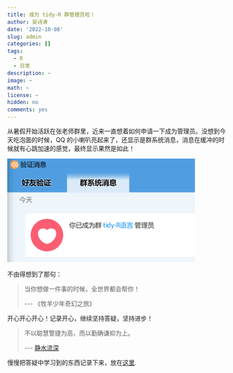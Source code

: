 ```yaml
---
title: 成为 tidy-R 群管理员啦！
author: 吴诗涛
date: '2022-10-08'
slug: admin
categories: []
tags:
  - R
  - 日常
description: ~
image: ~
math: ~
license: ~
hidden: no
comments: yes
---
```


从暑假开始活跃在张老师群里，近来一直想着如何申请一下成为管理员。没想到今天吃泡面的时候，QQ 的小喇叭亮起来了，还显示是群系统消息，消息在缓冲的时候就有心跳加速的感觉，最终显示果然是如此！

![](imgs/good-news.png)

不由得想到了那句：

> 当你想做一件事的时候，全世界都会帮你！
>
> --- 《牧羊少年奇幻之旅》

开心开心开心！记录开心，继续坚持答疑，坚持进步！

> 不以聪慧警捷为高，而以勤确谦抑为上。
>
> --- [静水流深](https://geekboy.org/about/)

慢慢把答疑中学习到的东西记录下来，放在[这里](https://shitao5.github.io/answeR/).

